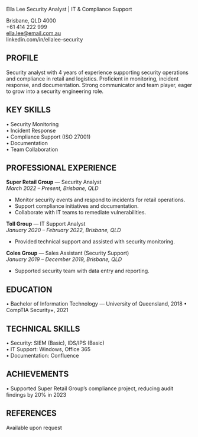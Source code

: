 Ella Lee
Security Analyst | IT & Compliance Support

Brisbane, QLD 4000  
+61 414 222 999  
ella.lee@email.com.au  
linkedin.com/in/ellalee-security

## PROFILE

Security analyst with 4 years of experience supporting security operations and compliance in retail and logistics. Proficient in monitoring, incident response, and documentation. Strong communicator and team player, eager to grow into a security engineering role.

## KEY SKILLS

• Security Monitoring  
• Incident Response  
• Compliance Support (ISO 27001)  
• Documentation  
• Team Collaboration

## PROFESSIONAL EXPERIENCE

**Super Retail Group** — Security Analyst  
_March 2022 – Present, Brisbane, QLD_

- Monitor security events and respond to incidents for retail operations.
- Support compliance initiatives and documentation.
- Collaborate with IT teams to remediate vulnerabilities.

**Toll Group** — IT Support Analyst  
_January 2020 – February 2022, Brisbane, QLD_

- Provided technical support and assisted with security monitoring.

**Coles Group** — Sales Assistant (Security Support)  
_January 2019 – December 2019, Brisbane, QLD_

- Supported security team with data entry and reporting.

## EDUCATION

• Bachelor of Information Technology — University of Queensland, 2018
• CompTIA Security+, 2021

## TECHNICAL SKILLS

• Security: SIEM (Basic), IDS/IPS (Basic)  
• IT Support: Windows, Office 365  
• Documentation: Confluence

## ACHIEVEMENTS

• Supported Super Retail Group’s compliance project, reducing audit findings by 20% in 2023

## REFERENCES

Available upon request
